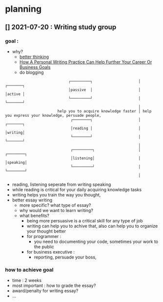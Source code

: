 # planning

##  [] 2021-07-20 : Writing study group

### goal :                                                                        

- why?
  - [better thinking](https://www.forbes.com/sites/forbesbusinesscouncil/2021/05/03/writing-as-thinking-why-writing-is-still-a-critical-skill-in-business/)
  - [How A Personal Writing Practice Can Help Further Your Career Or Business Goals](https://www.forbes.com/sites/forbescoachescouncil/2016/04/01/how-a-personal-writing-practice-can-help-further-your-career-or-business-goals/?sh=2b8221a72638)
  - do blogging
```                                                                     
                             ┌─────────┐                     │     ┌───────┐
                             │passive  │                     │     │active │
                             └─────────┘                     │     └───────┘
                                                             │
                        help you to acquire knowledge faster │ help you express your knowledge, persuade people,
                              ┌────────┐                     │      ┌───────┐
                              │reading │                     │      │writing│
                              └────────┘                     │      └───────┘
                                                             │
                              ┌─────────┐                    │      ┌────────┐
                              │listening│                    │      │speaking│
                              └─────────┘                    │      └────────┘
                                                             │
```                                   
- reading, listening seperate from writing speaking
- while reading is critical for your daily acquiring knowledge tasks
- writing helps you train the way you thought,
- better essay writing
  - more specific? what type of essay?
  - why would we want to learn writing?
  - what benefits?
    - being more persuasive is a critical skill for any type of job
    - writing can help you to achive that, also can help you to organize your thought better
    - for programmer :
      - you need to documenting your code, sometimes your work to the public
    - for business executive :
      - reporting, persuade your boss,
### how to achieve goal
- time : 2 weeks
- most important : how to grade the essay?
- award/penalty for writing essay?
- ...

